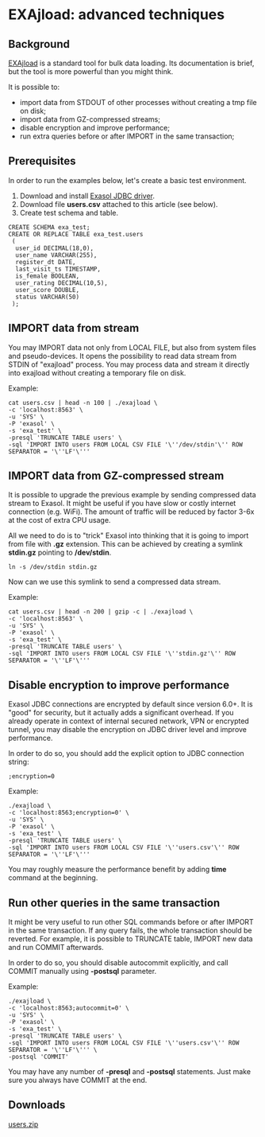 # EXAjload: advanced techniques 
## Background

[EXAjload](https://docs.exasol.com/loading_data/file_formats.htm) is a standard tool for bulk data loading. Its documentation is brief, but the tool is more powerful than you might think.

It is possible to:

* import data from STDOUT of other processes without creating a tmp file on disk;
* import data from GZ-compressed streams;
* disable encryption and improve performance;
* run extra queries before or after IMPORT in the same transaction;

## Prerequisites

In order to run the examples below, let's create a basic test environment.

1. Download and install [Exasol JDBC driver](https://docs.exasol.com/connect_exasol/drivers/jdbc.htm).  
2. Download file **users.csv** attached to this article (see below).  
3. Create test schema and table.


```markup
CREATE SCHEMA exa_test;  
CREATE OR REPLACE TABLE exa_test.users 
 (     
  user_id DECIMAL(18,0),     
  user_name VARCHAR(255),     
  register_dt DATE,     
  last_visit_ts TIMESTAMP,     
  is_female BOOLEAN,     
  user_rating DECIMAL(10,5),     
  user_score DOUBLE,     
  status VARCHAR(50) 
 );
```
## IMPORT data from stream

You may IMPORT data not only from LOCAL FILE, but also from system files and pseudo-devices. It opens the possibility to read data stream from STDIN of "exajload" process. You may process data and stream it directly into exajload without creating a temporary file on disk.

Example:


```markup
cat users.csv | head -n 100 | ./exajload \
-c 'localhost:8563' \
-u 'SYS' \
-P 'exasol' \
-s 'exa_test' \
-presql 'TRUNCATE TABLE users' \
-sql 'IMPORT INTO users FROM LOCAL CSV FILE '\''/dev/stdin'\'' ROW SEPARATOR = '\''LF'\'''
```
## IMPORT data from GZ-compressed stream

It is possible to upgrade the previous example by sending compressed data stream to Exasol. It might be useful if you have slow or costly internet connection (e.g. WiFi). The amount of traffic will be reduced by factor 3-6x at the cost of extra CPU usage.

All we need to do is to "trick" Exasol into thinking that it is going to import from file with **.gz** extension. This can be achieved by creating a symlink **stdin.gz** pointing to **/dev/stdin**.


```markup
ln -s /dev/stdin stdin.gz
```
Now can we use this symlink to send a compressed data stream.

Example:


```markup
cat users.csv | head -n 200 | gzip -c | ./exajload \
-c 'localhost:8563' \
-u 'SYS' \
-P 'exasol' \
-s 'exa_test' \
-presql 'TRUNCATE TABLE users' \
-sql 'IMPORT INTO users FROM LOCAL CSV FILE '\''stdin.gz'\'' ROW SEPARATOR = '\''LF'\'''
```
## Disable encryption to improve performance

Exasol JDBC connections are encrypted by default since version 6.0+. It is "good" for security, but it actually adds a significant overhead. If you already operate in context of internal secured network, VPN or encrypted tunnel, you may disable the encryption on JDBC driver level and improve performance.

In order to do so, you should add the explicit option to JDBC connection string:


```markup
;encryption=0
```
Example:


```markup
./exajload \
-c 'localhost:8563;encryption=0' \
-u 'SYS' \
-P 'exasol' \
-s 'exa_test' \
-presql 'TRUNCATE TABLE users' \
-sql 'IMPORT INTO users FROM LOCAL CSV FILE '\''users.csv'\'' ROW SEPARATOR = '\''LF'\'''
```
You may roughly measure the performance benefit by adding **time** command at the beginning.

## Run other queries in the same transaction

It might be very useful to run other SQL commands before or after IMPORT in the same transaction. If any query fails, the whole transaction should be reverted. For example, it is possible to TRUNCATE table, IMPORT new data and run COMMIT afterwards.

In order to do so, you should disable autocommit explicitly, and call COMMIT manually using **-postsql** parameter.

Example:


```markup
./exajload \
-c 'localhost:8563;autocommit=0' \
-u 'SYS' \
-P 'exasol' \
-s 'exa_test' \
-presql 'TRUNCATE TABLE users' \
-sql 'IMPORT INTO users FROM LOCAL CSV FILE '\''users.csv'\'' ROW SEPARATOR = '\''LF'\''' \
-postsql 'COMMIT'
```
You may have any number of **-presql** and **-postsql** statements. Just make sure you always have COMMIT at the end.

## Downloads
[users.zip](https://github.com/exasol/Public-Knowledgebase/files/9935962/users.zip)

